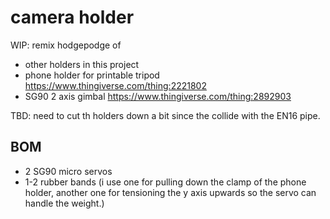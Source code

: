 # camera holder

WIP: remix hodgepodge of 

* other holders in this project
* phone holder for printable tripod https://www.thingiverse.com/thing:2221802
* SG90 2 axis gimbal https://www.thingiverse.com/thing:2892903

TBD: need to cut th holders down a bit since the collide with the EN16 pipe.

## BOM

* 2 SG90 micro servos
* 1-2 rubber bands (i use one for pulling down the clamp of the phone holder, another one for tensioning the y axis upwards so the servo can handle the weight.)
